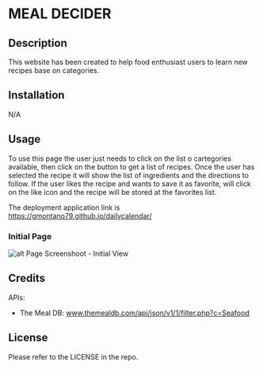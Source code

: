# MEAL DECIDER

## Description

This website has been created to help food enthusiast users to learn new recipes base on categories.

## Installation

N/A

## Usage

To use this page the user just needs to click on the list o cartegories available, then click on the button to get a list of recipes. Once the user has selected the recipe it will show the list of ingredients and the directions to follow. If the user likes the recipe and wants to save it as favorite, will click on the like icon and the recipe will be stored at the favorites list.

The deployment application link is https://gmontano79.github.io/dailycalendar/

### **Initial Page**

![alt Page Screenshoot - Initial View]()

## Credits

APIs:

- The Meal DB: www.themealdb.com/api/json/v1/1/filter.php?c=Seafood

## License

Please refer to the LICENSE in the repo.
